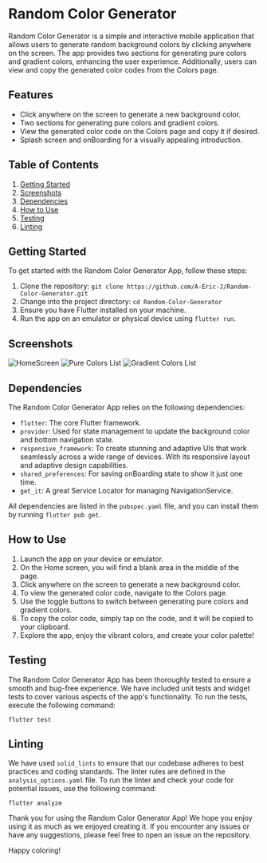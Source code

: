 # Random Color Generator

Random Color Generator is a simple and interactive mobile application that allows users to generate random background colors by clicking anywhere on the screen. The app provides two sections for generating pure colors and gradient colors, enhancing the user experience. Additionally, users can view and copy the generated color codes from the Colors page.

## Features

- Click anywhere on the screen to generate a new background color.
- Two sections for generating pure colors and gradient colors.
- View the generated color code on the Colors page and copy it if desired.
- Splash screen and onBoarding for a visually appealing introduction.

## Table of Contents

1. [Getting Started](#getting-started)
2. [Screenshots](#screenshots)
3. [Dependencies](#dependencies)
4. [How to Use](#how-to-use)
5. [Testing](#testing)
6. [Linting](#linting)


## Getting Started

To get started with the Random Color Generator App, follow these steps:

1. Clone the repository: `git clone https://github.com/A-Eric-J/Random-Color-Generator.git`
2. Change into the project directory: `cd Random-Color-Generator`
3. Ensure you have Flutter installed on your machine.
4. Run the app on an emulator or physical device using `flutter run`.

## Screenshots
![HomeScreen](screenshots/1.png)
![Pure Colors List](screenshots/2.png)
![Gradient Colors List](screenshots/3.png)
## Dependencies

The Random Color Generator App relies on the following dependencies:

- `flutter`: The core Flutter framework.
- `provider`: Used for state management to update the background color and bottom navigation state.
- `responsive_framework`: To create stunning and adaptive UIs that work seamlessly across a wide range of devices. With its responsive layout and adaptive design capabilities.
- `shared_preferences`: For saving onBoarding state to show it just one time.
- `get_it`: A great Service Locator for managing NavigationService.

All dependencies are listed in the `pubspec.yaml` file, and you can install them by running `flutter pub get`.

## How to Use

1. Launch the app on your device or emulator.
2. On the Home screen, you will find a blank area in the middle of the page.
3. Click anywhere on the screen to generate a new background color.
4. To view the generated color code, navigate to the Colors page.
5. Use the toggle buttons to switch between generating pure colors and gradient colors.
6. To copy the color code, simply tap on the code, and it will be copied to your clipboard.
7. Explore the app, enjoy the vibrant colors, and create your color palette!

## Testing

The Random Color Generator App has been thoroughly tested to ensure a smooth and bug-free experience. We have included unit tests and widget tests to cover various aspects of the app's functionality. To run the tests, execute the following command:

```
flutter test
```

## Linting

We have used `solid_lints` to ensure that our codebase adheres to best practices and coding standards. The linter rules are defined in the `analysis_options.yaml` file. To run the linter and check your code for potential issues, use the following command:

```
flutter analyze
```


Thank you for using the Random Color Generator App! We hope you enjoy using it as much as we enjoyed creating it. If you encounter any issues or have any suggestions, please feel free to open an issue on the repository. 

Happy coloring!
